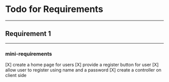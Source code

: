 # Todo for Requirements

---

## Requirement 1

---

### mini-requirements

[X] create a home page for users
[X] provide a register button for user
[X] allow user to register using name and a password
[X] create a controller on client side
